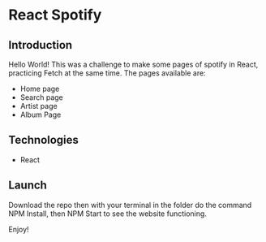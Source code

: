 # React Spotify

## Introduction

Hello World! This was a challenge to make some pages of spotify in React, practicing Fetch at the same time. The pages available are:

- Home page
- Search page
- Artist page
- Album Page

## Technologies

- React

## Launch

Download the repo then with your terminal in the folder do the command NPM Install, then NPM Start to see the website functioning.

Enjoy!
